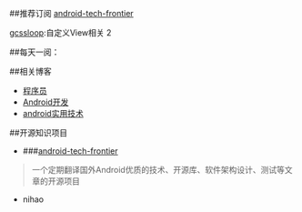 ##推荐订阅
[android-tech-frontier](#android-tech-frontier)

[gcssloop](http://www.gcssloop.com/timeline):自定义View相关
2

##每天一阅：

##相关博客
* [程序员](http://www.jianshu.com/collection/NEt52a)
* [Android开发](http://www.jianshu.com/collection/0dc880a2c73c)
* [android实用技术](http://www.jianshu.com/collection/8a73fef08a6b)

##开源知识项目
* ###[android-tech-frontier](https://github.com/hehonghui/android-tech-frontier)
> 一个定期翻译国外Android优质的技术、开源库、软件架构设计、测试等文章的开源项目 

* nihao 